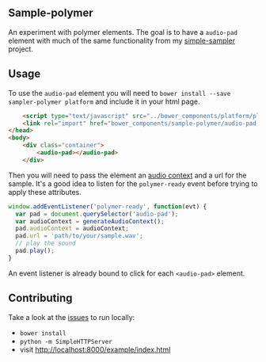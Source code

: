 ## Sample-polymer

An experiment with polymer elements. The goal is to have a `audio-pad` element
with much of the same functionality from my [simple-sampler](https://github.com/meandavejustice/simple-sampler) project.

## Usage
To use the `audio-pad` element you will need to `bower install --save sampler-polymer platform` and include it in your html page.
```html
    <script type="text/javascript" src="../bower_components/platform/platform.js"></script>
    <link rel="import" href="bower_components/sample-polymer/audio-pad.html" />
</head>
<body>
    <div class="container">
        <audio-pad></audio-pad>
    </div>
```

Then you will need to pass the element an [audio context](https://developer.mozilla.org/en-US/docs/Web/API/AudioContext) and a url for the sample. It's a good
idea to listen for the `polymer-ready` event before trying to apply these attributes.

``` javascript
window.addEventListener('polymer-ready', function(evt) {
  var pad = document.querySelector('audio-pad');
  var audioContext = generateAudioContext();
  pad.audioContext = audioContext;
  pad.url = 'path/to/your/sample.wav';
  // play the sound
  pad.play();
}

```
An event listener is already bound to click for each `<audio-pad>` element.

## Contributing
Take a look at the [issues](https://github.com/meandavejustice/sample-polymer/issues)
to run locally:
* `bower install`
* `python -m SimpleHTTPServer`
* visit [http://localhost:8000/example/index.html](http://localhost:8180/example/index.html)
